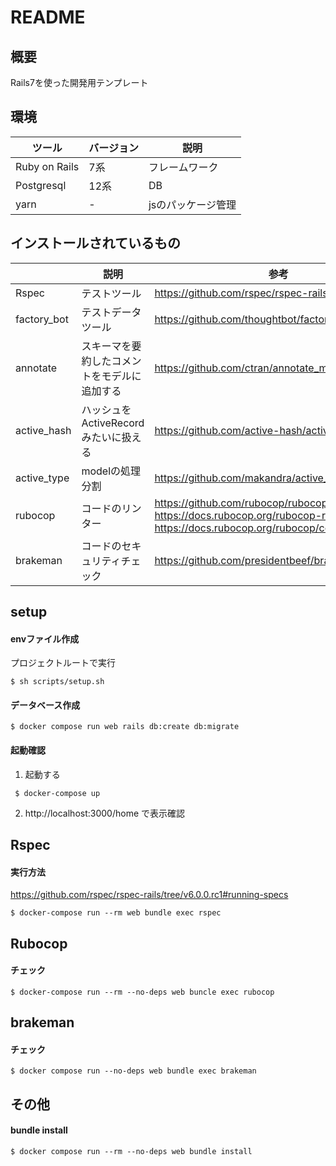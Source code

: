 # README

## 概要

Rails7を使った開発用テンプレート

## 環境

|ツール| バージョン| 説明|
|---|---|---|
|Ruby on Rails | 7系| フレームワーク|
|Postgresql| 12系| DB|
|yarn | -| jsのパッケージ管理|

## インストールされているもの
| | 説明| 参考|
|---|---|---|
|Rspec| テストツール| https://github.com/rspec/rspec-rails|
|factory_bot| テストデータツール|https://github.com/thoughtbot/factory_bot_rails|
|annotate| スキーマを要約したコメントをモデルに追加する| https://github.com/ctran/annotate_models|
|active_hash| ハッシュをActiveRecordみたいに扱える| https://github.com/active-hash/active_hash|
|active_type| modelの処理分割| https://github.com/makandra/active_type|
|rubocop| コードのリンター| https://github.com/rubocop/rubocop-rails <br> https://docs.rubocop.org/rubocop-rails/index.html <br> https://docs.rubocop.org/rubocop/compatibility.html|
|brakeman| コードのセキュリティチェック| https://github.com/presidentbeef/brakeman|

## setup

#### envファイル作成

プロジェクトルートで実行
```shell
$ sh scripts/setup.sh
```

#### データベース作成

```shell
$ docker compose run web rails db:create db:migrate
```

#### 起動確認

1. 起動する
```shell
 $ docker-compose up
```
2. http://localhost:3000/home で表示確認


## Rspec

#### 実行方法

https://github.com/rspec/rspec-rails/tree/v6.0.0.rc1#running-specs
```shell
$ docker-compose run --rm web bundle exec rspec
```

## Rubocop

#### チェック

```shell
$ docker-compose run --rm --no-deps web buncle exec rubocop
```

## brakeman

#### チェック

```shell
$ docker compose run --no-deps web bundle exec brakeman
```

## その他
#### bundle install

```shell
$ docker compose run --rm --no-deps web bundle install 
```